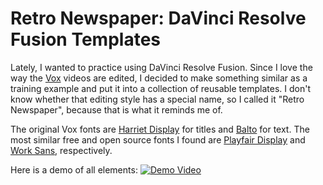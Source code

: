 # Retro Newspaper: DaVinci Resolve Fusion Templates
Lately, I wanted to practice using DaVinci Resolve Fusion. Since I love the way the
[Vox](https://www.youtube.com/watch?v=oFIdIVngeYA&t=172s) videos are edited, I decided to 
make something similar as a training example and put it into a collection of reusable 
templates. I don't know whether that editing style has a special name, so I called it
"Retro Newspaper", because that is what it reminds me of.

The original Vox fonts are [Harriet Display](https://okaytype.com/typefaces/harriet)
for titles and [Balto](https://fonts.adobe.com/fonts/balto) for text. The most similar
free and open source fonts I found are [Playfair Display](https://fonts.google.com/specimen/Playfair+Display)
and [Work Sans](https://fonts.google.com/specimen/Work+Sans?query=work+sans), respectively.

Here is a demo of all elements:
[![Demo Video](https://img.youtube.com/vi/Wpnb_xEjAeo/hqdefault.jpg)](https://www.youtube.com/watch?v=Wpnb_xEjAeo)
